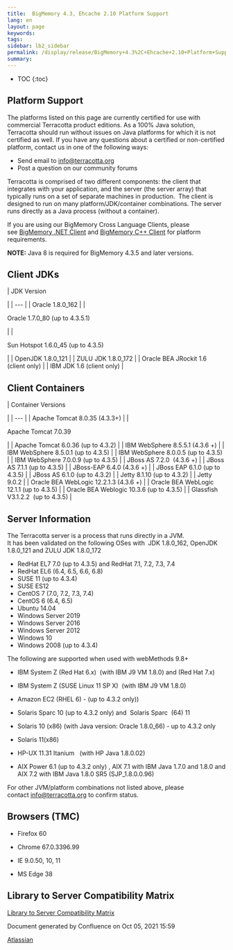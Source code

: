 ```yaml
---
title:  BigMemory 4.3, Ehcache 2.10 Platform Support  
lang: en
layout: page
keywords:
tags:
sidebar: lb2_sidebar
permalink: /display/release/BigMemory+4.3%2C+Ehcache+2.10+Platform+Support/
summary:
---
```


* TOC
{:toc}

Platform Support
----------------

The platforms listed on this page are currently certified for use with commercial Terracotta product editions. As a 100% Java solution, Terracotta should run without issues on Java platforms for which it is not certified as well. If you have any questions about a certified or non-certified platform, contact us in one of the following ways:

*   Send email to [info@terracotta.org](mailto:info@terracotta.org)
*   Post a question on our community forums

Terracotta is comprised of two different components: the client that integrates with your application, and the server (the server array) that typically runs on a set of separate machines in production.  The client is designed to run on many platform/JDK/container combinations. The server runs directly as a Java process (without a container).

If you are using our BigMemory Cross Language Clients, please see [BigMemory .NET Client](http://terracotta-org/documentation/4.1/cross-language/dotnet/dotnet-install) and [BigMemory C++ Client](Library+to+Server+Compatibility+Matrix) for platform requirements.

**NOTE:** Java 8 is required for BigMemory 4.3.5 and later versions.

Client JDKs
-----------

| 
JDK Version

 |
| --- |
| Oracle 1.8.0\_162 |
| 

Oracle 1.7.0\_80 (up to 4.3.5.1)

 |
| 

Sun Hotspot 1.6.0\_45 (up to 4.3.5)

 |
| OpenJDK 1.8.0\_121 |
| ZULU JDK 1.8.0\_172 |
| Oracle BEA JRockit 1.6 (client only) |
| IBM JDK 1.6 (client only) |

Client Containers
-----------------

| 
Container Versions

 |
| --- |
| Apache Tomcat 8.0.35 (4.3.3+) |
| 

Apache Tomcat 7.0.39

 |
| Apache Tomcat 6.0.36 (up to 4.3.2) |
| IBM WebSphere 8.5.5.1 (4.3.6 +) |
| IBM WebSphere 8.5.0.1 (up to 4.3.5) |
| IBM WebSphere 8.0.0.5 (up to 4.3.5) |
| IBM WebSphere 7.0.0.9 (up to 4.3.5) |
| JBoss AS 7.2.0  (4.3.6 +) |
| JBoss AS 7.1.1 (up to 4.3.5) |
| JBoss-EAP 6.4.0 (4.3.6 +) |
| JBoss EAP 6.1.0 (up to 4.3.5) |
| JBoss AS 6.1.0 (up to 4.3.2) |
| Jetty 8.1.10 (up to 4.3.2) |
| Jetty 9.0.2 |
| Oracle BEA WebLogic 12.2.1.3 (4.3.6 +) |
| Oracle BEA WebLogic 12.1.1 (up to 4.3.5) |
| Oracle BEA Weblogic 10.3.6 (up to 4.3.5) |
| Glassfish V3.1.2.2  (up to 4.3.5) |

Server Information
------------------

The Terracotta server is a process that runs directly in a JVM.  
It has been validated on the following OSes with  JDK 1.8.0\_162, OpenJDK 1.8.0\_121 and ZULU JDK 1.8.0\_172

*   RedHat EL7 7.0 (up to 4.3.5) and RedHat 7.1, 7.2, 7.3, 7.4
*   RedHat EL6 (6.4, 6.5, 6.6, 6.8)
*   SUSE 11 (up to 4.3.4)
*   SUSE ES12
*   CentOS 7 (7.0, 7.2, 7.3, 7.4)
*   CentOS 6 (6.4, 6.5)
*   Ubuntu 14.04
*   Windows Server 2019
*   Windows Server 2016
*   Windows Server 2012
*   Windows 10
*   Windows 2008 (up to 4.3.4)

The following are supported when used with webMethods 9.8+

*   IBM System Z (Red Hat 6.x)  (with IBM J9 VM 1.8.0) and (Red Hat 7.x)
*   IBM System Z (SUSE Linux 11 SP X)  (with IBM J9 VM 1.8.0)
*   Amazon EC2 (RHEL 6) - (up to 4.3.2 only))
*   Solaris Sparc 10 (up to 4.3.2 only) and  Solaris Sparc  (64) 11
*   Solaris 10 (x86) (with Java version: Oracle 1.8.0\_66) - up to 4.3.2 only
*   Solaris 11(x86)  
    
*   HP-UX 11.31 Itanium   (with HP Java 1.8.0.02)
*   AIX Power 6.1 (up to 4.3.2 only) , AIX 7.1 with IBM Java 1.7.0 and 1.8.0 and AIX 7.2 with IBM Java 1.8.0 SR5 (SJP\_1.8.0.0.96)

For other JVM/platform combinations not listed above, please contact [info@terracotta.org](mailto:info@terracotta.org) to confirm status.

Browsers (TMC)
--------------

*   Firefox 60
*   Chrome 67.0.3396.99  
    
*   IE 9.0.50, 10, 11
*   MS Edge 38

Library to Server Compatibility Matrix
--------------------------------------

[Library to Server Compatibility Matrix](Library+to+Server+Compatibility+Matrix)

  

Document generated by Confluence on Oct 05, 2021 15:59

[Atlassian](http://www.atlassian.com/)
